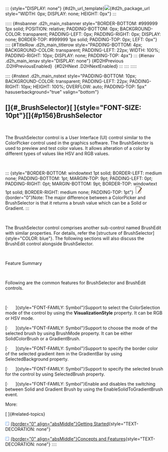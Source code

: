 ::: {style="DISPLAY: none"}
[](ms-xhelp:///?Id=d2h_url_template){#d2h_url_template}![](!package_url!){#d2h_package_url style="WIDTH: 0px; DISPLAY: none; HEIGHT: 0px"}
:::

::::: {#nsbanner .d2h_main_nsbanner style="BORDER-BOTTOM: #999999 1px solid; POSITION: relative; PADDING-BOTTOM: 0px; BACKGROUND-COLOR: transparent; PADDING-LEFT: 0px; PADDING-RIGHT: 0px; DISPLAY: none; BORDER-TOP: #999999 1px solid; PADDING-TOP: 0px; LEFT: 0px"}
:::: {#TitleRow .d2h_main_titlerow style="PADDING-BOTTOM: 4px; BACKGROUND-COLOR: transparent; PADDING-LEFT: 22px; WIDTH: 100%; PADDING-RIGHT: 10px; DISPLAY: none; PADDING-TOP: 4px"}
::: {#ienav .d2h_main_ienav style="DISPLAY: none"}
[](ms-xhelp:///?Id=617d00b4-9ce8-4500-85bf-530e8ecf456c){#D2HPrevious .D2HPreviousEnabled}  [](ms-xhelp:///?Id=066ba2ce-e69e-4455-9dfe-67efd5cf7296){#D2HNext .D2HNextEnabled}
:::
::::
:::::

:::: {#nstext .d2h_main_nstext style="PADDING-BOTTOM: 10px; BACKGROUND-COLOR: transparent; PADDING-LEFT: 22px; PADDING-RIGHT: 10px; HEIGHT: 100%; OVERFLOW: auto; PADDING-TOP: 5px" hasuserbackground="true" valign="bottom"}
## []{#_BrushSelector}[ ]{style="FONT-SIZE: 10pt"}[]{#p156}BrushSelector

 

The BrushSelector control is a User Interface (UI) control similar to the ColorPicker control used in the graphics software. The BrushSelector is used to preview and test color values. It allows alteration of a color by different types of values like HSV and RGB values.

 

::: {style="BORDER-BOTTOM: windowtext 1pt solid; BORDER-LEFT: medium none; PADDING-BOTTOM: 1pt; MARGIN-TOP: 9pt; PADDING-LEFT: 0pt; PADDING-RIGHT: 0pt; MARGIN-BOTTOM: 9pt; BORDER-TOP: windowtext 1pt solid; BORDER-RIGHT: medium none; PADDING-TOP: 1pt"}
![](../ImagesExt/image261_3.jpg){border="0"}Note: The major difference between a ColorPicker and BrushSelector is that it returns a brush value which can be a Solid or Gradient.
:::

 

The BrushSelector control comprises another sub-control named BrushEdit with similar properties. For details, refer the [structure of BrushSelector]{style="COLOR: blue"}. The following sections will also discuss the BrushEdit control alongside BrushSelector.

 

Feature Summary

 

Following are the common features for BrushSelector and BrushEdit controls.

 

[·      ]{style="FONT-FAMILY: Symbol"}Support to select the ColorSelection mode of the control by using the **VisualizationStyle** property. It can be RGB or HSV mode.

[·      ]{style="FONT-FAMILY: Symbol"}Support to choose the mode of the selected brush by using BrushMode property. It can be either SolidColorBrush or a GradientBrush.

[·      ]{style="FONT-FAMILY: Symbol"}Support to specify the border color of the selected gradient item in the GradientBar by using SelectedBackground property.

[·      ]{style="FONT-FAMILY: Symbol"}Support to specify the selected brush for the control by using SelectedBrush property.

[·      ]{style="FONT-FAMILY: Symbol"}Enable and disables the switching between Solid and Gradient Brush by using the EnableSolidToGradientBrush event.

More:

[ ]{#related-topics}

[![](../button.gif){border="0" align="absMiddle"}Getting Started](ms-xhelp:///?Id=066ba2ce-e69e-4455-9dfe-67efd5cf7296){style="TEXT-DECORATION: none"}

[![](../button.gif){border="0" align="absMiddle"}Concepts and Features](ms-xhelp:///?Id=86c1b9c4-0045-4b94-84bb-f891997a3958){style="TEXT-DECORATION: none"}
::::
